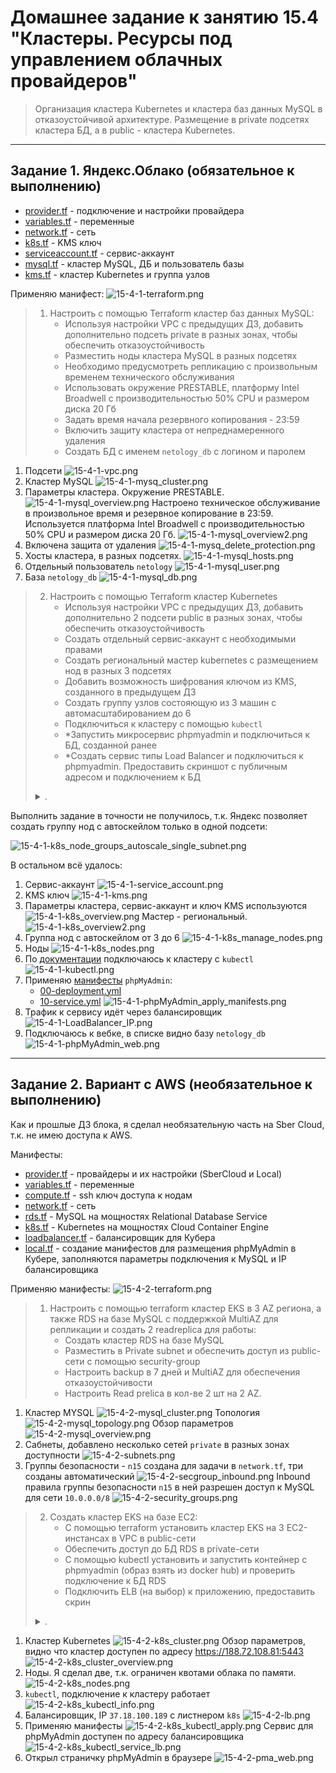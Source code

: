 # Домашнее задание к занятию 15.4 "Кластеры. Ресурсы под управлением облачных провайдеров"

> Организация кластера Kubernetes и кластера баз данных MySQL в отказоустойчивой архитектуре.
> Размещение в private подсетях кластера БД, а в public - кластера Kubernetes.

---
## Задание 1. Яндекс.Облако (обязательное к выполнению)

- [provider.tf](./15.4/yandex/provider.tf) - подключение и настройки провайдера
- [variables.tf](./15.4/yandex/variables.tf) - переменные
- [network.tf](./15.4/yandex/network.tf) - сеть
- [k8s.tf](./15.4/yandex/k8s.tf) - KMS ключ
- [serviceaccount.tf](./15.4/yandex/serviceaccount.tf) - сервис-аккаунт
- [mysql.tf](./15.4/yandex/mysql.tf) - кластер MySQL, ДБ и пользователь базы
- [kms.tf](./15.4/yandex/kms.tf) - кластер Kubernetes и группа узлов

Применяю манифест:
![15-4-1-terraform.png](./media/15-4-1-terraform.png)

> 1. Настроить с помощью Terraform кластер баз данных MySQL:
>       - Используя настройки VPC с предыдущих ДЗ, добавить дополнительно подсеть private в разных зонах, чтобы обеспечить отказоустойчивость 
>       - Разместить ноды кластера MySQL в разных подсетях
>       - Необходимо предусмотреть репликацию с произвольным временем технического обслуживания
>       - Использовать окружение PRESTABLE, платформу Intel Broadwell с производительностью 50% CPU и размером диска 20 Гб
>       - Задать время начала резервного копирования - 23:59
>       - Включить защиту кластера от непреднамеренного удаления
>       - Создать БД с именем `netology_db` c логином и паролем

1. Подсети
![15-4-1-vpc.png](./media/15-4-1-vpc.png)
1. Кластер MySQL
![15-4-1-mysq_cluster.png](./media/15-4-1-mysq_cluster.png)
1. Параметры кластера. Окружение PRESTABLE.
![15-4-1-mysql_overview.png](./media/15-4-1-mysql_overview.png)
Настроено техническое обслуживание в произвольное время и резервное копирование в 23:59. Используется платформа Intel Broadwell с производительностью 50% CPU и размером диска 20 Гб.
![15-4-1-mysql_overview2.png](./media/15-4-1-mysql_overview2.png)
1. Включена защита от удаления
![15-4-1-mysq_delete_protection.png](./media/15-4-1-mysq_delete_protection.png)
1. Хосты кластера, в разных подсетях.
![15-4-1-mysql_hosts.png](./media/15-4-1-mysql_hosts.png)
1. Отдельный пользователь `netology`
![15-4-1-mysql_user.png](./media/15-4-1-mysql_user.png)
1. База `netology_db`
![15-4-1-mysql_db.png](./media/15-4-1-mysql_db.png)

> 2. Настроить с помощью Terraform кластер Kubernetes
>       - Используя настройки VPC с предыдущих ДЗ, добавить дополнительно 2 подсети public в разных зонах, чтобы обеспечить отказоустойчивость
>       - Создать отдельный сервис-аккаунт с необходимыми правами 
>       - Создать региональный мастер kubernetes с размещением нод в разных 3 подсетях
>       - Добавить возможность шифрования ключом из KMS, созданного в предыдущем ДЗ
>       - Создать группу узлов состояющую из 3 машин с автомасштабированием до 6
>       - Подключиться к кластеру с помощью `kubectl`
>       - *Запустить микросервис phpmyadmin и подключиться к БД, созданной ранее
>       - *Создать сервис типы Load Balancer и подключиться к phpmyadmin. Предоставить скриншот с публичным адресом и подключением к БД
> 
> <details><summary>.</summary>
>
> Документация
> - [MySQL cluster](https://registry.terraform.io/providers/yandex-cloud/yandex/latest/docs/resources/mdb_mysql_cluster)
> - [Создание кластера kubernetes](https://cloud.yandex.ru/docs/managed-kubernetes/operations/kubernetes-cluster/kubernetes-cluster-create)
> - [K8S Cluster](https://registry.terraform.io/providers/yandex-cloud/yandex/latest/docs/resources/kubernetes_cluster)
> - [K8S node group](https://registry.terraform.io/providers/yandex-cloud/yandex/latest/docs/resources/kubernetes_node_group)
>
> </details>

Выполнить задание в точности не получилось, т.к. Яндекс позволяет создать группу нод с автоскейлом только в одной подсети:

![15-4-1-k8s_node_groups_autoscale_single_subnet.png](./media/15-4-1-k8s_node_groups_autoscale_single_subnet.png)

В остальном всё удалось:
1. Сервис-аккаунт
![15-4-1-service_account.png](./media/15-4-1-service_account.png)
1. KMS ключ
![15-4-1-kms.png](./media/15-4-1-kms.png)
1. Параметры кластера, сервис-аккаунт и ключ KMS используются
![15-4-1-k8s_overview.png](./media/15-4-1-k8s_overview.png)
Мастер - региональный. 
![15-4-1-k8s_overview2.png](./media/15-4-1-k8s_overview2.png)
1. Группа нод с автоскейлом от 3 до 6
![15-4-1-k8s_manage_nodes.png](./media/15-4-1-k8s_manage_nodes.png)
1. Ноды
![15-4-1-k8s_nodes.png](./media/15-4-1-k8s_nodes.png)
1. По [документации](https://cloud.yandex.ru/docs/managed-kubernetes/operations/connect/#kubectl-connect) подключаюсь к кластеру с `kubectl`
![15-4-1-kubectl.png](./media/15-4-1-kubectl.png)
1. Применяю [манифесты](./15.4/yandex/manifests/) `phpMyAdmin`:
    - [00-deployment.yml](./15.4/yandex/manifests/00-deployment.yml)
    - [10-service.yml](./15.4/yandex/manifests/10-service.yml)
![15-4-1-phpMyAdmin_apply_manifests.png](./media/15-4-1-phpMyAdmin_apply_manifests.png)
1. Трафик к сервису идёт через балансировщик
![15-4-1-LoadBalancer_IP.png](./media/15-4-1-LoadBalancer_IP.png)
1. Подключаюсь к вебке, в списке видно базу `netology_db`
![15-4-1-phpMyAdmin_web.png](./media/15-4-1-phpMyAdmin_web.png)

--- 
## Задание 2. Вариант с AWS (необязательное к выполнению)

Как и прошлые ДЗ блока, я сделал необязательную часть на Sber Cloud, т.к. не имею доступа к AWS.

Манифесты:
- [provider.tf](./15.4/sber/provider.tf) - провайдеры и их настройки (SberCloud и Local)
- [variables.tf](./15.4/sber/variables.tf) - переменные
- [compute.tf](./15.4/sber/compute.tf) - ssh ключ доступа к нодам
- [network.tf](./15.4/sber/network.tf) - сеть
- [rds.tf](./15.4/sber/rds.tf) - MySQL на мощностях Relational Database Service
- [k8s.tf](./15.4/sber/k8s.tf) - Kubernetes на мощностях Cloud Container Engine
- [loadbalancer.tf](./15.4/sber/loadbalancer.tf) - балансировщик для Кубера
- [local.tf](./15.4/sber/local.tf) - создание манифестов для размещения phpMyAdmin в Кубере, заполняются параметры подключения к MySQL и IP балансировщика

Применяю манифесты:
![15-4-2-terraform.png](./media/15-4-2-terraform.png)

> 1. Настроить с помощью terraform кластер EKS в 3 AZ региона, а также RDS на базе MySQL с поддержкой MultiAZ для репликации и создать 2 readreplica для работы:
>       - Создать кластер RDS на базе MySQL
>       - Разместить в Private subnet и обеспечить доступ из public-сети c помощью security-group
>       - Настроить backup в 7 дней и MultiAZ для обеспечения отказоустойчивости
>       - Настроить Read prelica в кол-ве 2 шт на 2 AZ.

1. Кластер MYSQL
![15-4-2-mysql_cluster.png](./media/15-4-2-mysql_cluster.png)
Топология
![15-4-2-mysql_topology.png](./media/15-4-2-mysql_topology.png)
Обзор параметров
![15-4-2-mysql_overview.png](./media/15-4-2-mysql_overview.png)
1. Сабнеты, добавлено несколько сетей `private` в разных зонах доступности
![15-4-2-subnets.png](./media/15-4-2-subnets.png)
1. Группы безопасности - `n15` создана для задачи в `network.tf`, три созданы автоматический
![15-4-2-secgroup_inbound.png](./media/15-4-2-secgroup_inbound.png)
Inbound правила группы безопасности `n15` в ней разрешен доступ к MySQL для сети `10.0.0.0/8`
![15-4-2-security_groups.png](./media/15-4-2-security_groups.png)

> 2. Создать кластер EKS на базе EC2:
>       - С помощью terraform установить кластер EKS на 3 EC2-инстансах в VPC в public-сети
>       - Обеспечить доступ до БД RDS в private-сети
>       - С помощью kubectl установить и запустить контейнер с phpmyadmin (образ взять из docker hub) и проверить подключение к БД RDS
>       - Подключить ELB (на выбор) к приложению, предоставить скрин
> 
> <details><summary>.</summary>
>
> Документация
> - [Модуль EKS](https://learn.hashicorp.com/tutorials/terraform/eks)
>
> </details>

1. Кластер Kubernetes
![15-4-2-k8s_cluster.png](./media/15-4-2-k8s_cluster.png)
Обзор параметров, видно что кластер доступен по адресу https://188.72.108.81:5443
![15-4-2-k8s_cluster_overview.png](./media/15-4-2-k8s_cluster_overview.png)
1. Ноды. Я сделал две, т.к. ограничен квотами облака по памяти.
![15-4-2-k8s_nodes.png](./media/15-4-2-k8s_nodes.png)
1. `kubectl`, подключение к кластеру работает
![15-4-2-k8s_kubectl_info.png](./media/15-4-2-k8s_kubectl_info.png)
1. Балансировщик, IP `37.18.100.189` с листнером `k8s`
![15-4-2-lb.png](./media/15-4-2-lb.png)
1. Применяю манифесты
![15-4-2-k8s_kubectl_apply.png](./media/15-4-2-k8s_kubectl_apply.png)
Сервис для phpMyAdmin доступен по адресу балансировщика
![15-4-2-k8s_kubectl_service_lb.png](./media/15-4-2-k8s_kubectl_service_lb.png)
1. Открыл страничку phpMyAdmin в браузере
![15-4-2-pma_web.png](./media/15-4-2-pma_web.png)
